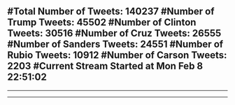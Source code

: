#Total Number of Tweets: 140237 
#Number of Trump Tweets: 45502
#Number of Clinton Tweets: 30516
#Number of Cruz Tweets: 26555
#Number of Sanders Tweets: 24551
#Number of Rubio Tweets: 10912
#Number of Carson Tweets: 2203
#Current Stream Started at Mon Feb  8 22:51:02
---
---
---
